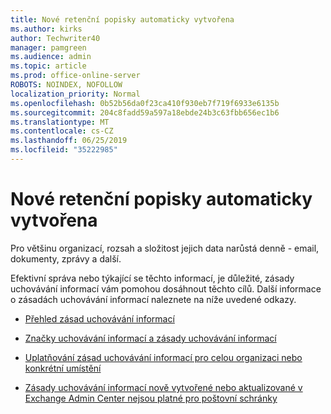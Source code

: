 ```yaml
---
title: Nové retenční popisky automaticky vytvořena
ms.author: kirks
author: Techwriter40
manager: pamgreen
ms.audience: admin
ms.topic: article
ms.prod: office-online-server
ROBOTS: NOINDEX, NOFOLLOW
localization_priority: Normal
ms.openlocfilehash: 0b52b56da0f23ca410f930eb7f719f6933e6135b
ms.sourcegitcommit: 204c8fadd59a597a18ebde24b3c63fbb656ec1b6
ms.translationtype: MT
ms.contentlocale: cs-CZ
ms.lasthandoff: 06/25/2019
ms.locfileid: "35222985"
---
```

# <a name="new-retention-labels-created-automatically"></a>Nové retenční popisky automaticky vytvořena

Pro většinu organizací, rozsah a složitost jejich data narůstá denně - email, dokumenty, zprávy a další.

Efektivní správa nebo týkající se těchto informací, je důležité, zásady uchovávání informací vám pomohou dosáhnout těchto cílů. Další informace o zásadách uchovávání informací naleznete na níže uvedené odkazy.

- [Přehled zásad uchovávání informací](https://docs.microsoft.com/office365/securitycompliance/retention-policies)

- [Značky uchovávání informací a zásady uchovávání informací](https://docs.microsoft.com/exchange/security-and-compliance/messaging-records-management/retention-tags-and-policies)

- [Uplatňování zásad uchovávání informací pro celou organizaci nebo konkrétní umístění](https://docs.microsoft.com/office365/securitycompliance/retention-policies#applying-a-retention-policy-to-an-entire-organization-or-specific-locations)

- [Zásady uchovávání informací nově vytvořené nebo aktualizované v Exchange Admin Center nejsou platné pro poštovní schránky](https://docs.microsoft.com/alchemyinsights/retention-policies-in-exchange-admin-center-not-working)

